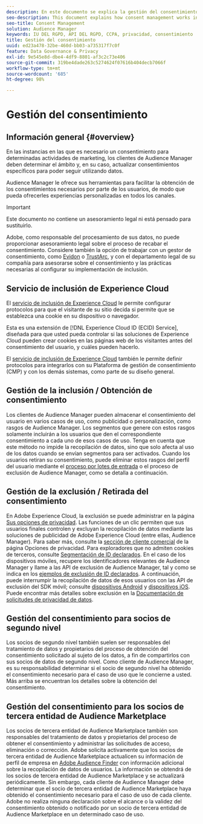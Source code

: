 ```yaml
---
description: En este documento se explica la gestión del consentimiento en Audience Manager.
seo-description: This document explains how consent management works in Audience Manager.
seo-title: Consent Management
solution: Audience Manager
keywords: IU DEL RGPD, API DEL RGPD, CCPA, privacidad, consentimiento
title: Gestión del consentimiento
uuid: ed23a478-32be-460d-bb03-a735317f7c0f
feature: Data Governance & Privacy
exl-id: 9e545e8d-dbe4-4df9-8801-af3c2c73e406
source-git-commit: 319be4dade263c5274624f07616b404decb7066f
workflow-type: tm+mt
source-wordcount: '685'
ht-degree: 98%

---
```


# Gestión del consentimiento

## Información general {#overview}

En las instancias en las que es necesario un consentimiento para determinadas actividades de marketing, los clientes de Audience Manager deben determinar el ámbito y, en su caso, actualizar consentimientos específicos para poder seguir utilizando datos.

Audience Manager le ofrece sus herramientas para facilitar la obtención de los consentimientos necesarios por parte de los usuarios, de modo que pueda ofrecerles experiencias personalizadas en todos los canales.

>[!IMPORTANT]
>
> Este documento no contiene un asesoramiento legal ni está pensado para sustituirlo.
>
> Adobe, como responsable del procesamiento de sus datos, no puede proporcionar asesoramiento legal sobre el proceso de recabar el consentimiento. Considere también la opción de trabajar con un gestor de consentimiento, como [Evidon](https://theblog.adobe.com/evidon-builds-gdpr-universal-consent-integration-with-launch-by-adobe/) o [TrustArc](https://theblog.adobe.com/trustarc-builds-consent-integration-launch-adobe/), y con el departamento legal de su compañía para asesorarse sobre el consentimiento y las prácticas necesarias al configurar su implementación de inclusión.

## Servicio de inclusión de Experience Cloud

El [servicio de inclusión de Experience Cloud](https://experienceleague.adobe.com/docs/id-service/using/implementation/opt-in-service/optin-overview.html?lang=es) le permite configurar protocolos para que el visitante de su sitio decida si permite que se establezca una cookie en su dispositivo o navegador.

Esta es una extensión de [!DNL Experience Cloud ID (ECID) Service], diseñada para que usted pueda controlar si las soluciones de Experience Cloud pueden crear cookies en las páginas web de los visitantes antes del consentimiento del usuario, y cuáles pueden hacerlo.

El [servicio de inclusión de Experience Cloud](https://experienceleague.adobe.com/docs/id-service/using/implementation/opt-in-service/optin-overview.html?lang=es) también le permite definir protocolos para integrarlos con su Plataforma de gestión de consentimiento (CMP) y con los demás sistemas, como parte de su diseño general.

## Gestión de la inclusión / Obtención de consentimiento

Los clientes de Audience Manager pueden almacenar el consentimiento del usuario en varios casos de uso, como publicidad o personalización, como rasgos de Audience Manager. Los segmentos que genere con estos rasgos solamente incluirán a los usuarios que den el correspondiente consentimiento a cada uno de esos casos de uso. Tenga en cuenta que este método no impide la recopilación de datos, sino que solo afecta al uso de los datos cuando se envían segmentos para ser activados. Cuando los usuarios retiran su consentimiento, puede eliminar estos rasgos del perfil del usuario mediante el [proceso por lotes de entrada](../../integration/sending-audience-data/batch-data-transfer-explained/inbound-file-contents.md) o el proceso de exclusión de Audience Manager, como se detalla a continuación.

## Gestión de la exclusión / Retirada del consentimiento

En Adobe Experience Cloud, la exclusión se puede administrar en la página [Sus opciones de privacidad](https://www.adobe.com/es/privacy/opt-out.html#customeruse). Las funciones de un clic permiten que sus usuarios finales controlen y excluyan la recopilación de datos mediante las soluciones de publicidad de Adobe Experience Cloud (entre ellas, Audience Manager). Para saber más, consulte la [sección de cliente comercial](https://www.adobe.com/es/privacy/opt-out.html#customeruse) de la página Opciones de privacidad. Para exploradores que no admiten cookies de terceros, consulte [Segmentación de ID declarados](../../features/declared-ids.md#declared-id-targeting). En el caso de los dispositivos móviles, recupere los identificadores relevantes de Audience Manager y llame a las API de exclusión de Audience Manager, tal y como se indica en los [ejemplos de exclusión de ID declarados](../../features/declared-ids.md#opt-out-examples). A continuación, puede interrumpir la recopilación de datos de esos usuarios con las API de exclusión del SDK móvil; consulte [dispositivos Android](https://experienceleague.adobe.com/docs/mobile-services/android/gdpr-privacy-android/privacy.html) y [dispositivos iOS](https://experienceleague.adobe.com/docs/mobile-services/ios/privacy-gdpr-ios/privacy.html). Puede encontrar más detalles sobre exclusión en la [Documentación de solicitudes de privacidad de datos](../../overview/data-security-and-privacy/data-privacy-requests.md).

## Gestión del consentimiento para socios de segundo nivel

Los socios de segundo nivel también suelen ser responsables del tratamiento de datos y propietarios del proceso de obtención del consentimiento solicitado al sujeto de los datos, a fin de compartirlos con sus socios de datos de segundo nivel. Como cliente de Audience Manager, es su responsabilidad determinar si el socio de segundo nivel ha obtenido el consentimiento necesario para el caso de uso que le concierne a usted. Más arriba se encuentran los detalles sobre la obtención del consentimiento.

## Gestión del consentimiento para los socios de tercera entidad de Audience Marketplace

Los socios de tercera entidad de Audience Marketplace también son responsables del tratamiento de datos y propietarios del proceso de obtener el consentimiento y administrar las solicitudes de acceso, eliminación o corrección. Adobe solicita activamente que los socios de tercera entidad de Audience Marketplace actualicen su información de perfil de empresa en [Adobe Audience Finder](https://www.adobe-audience-finder.com/) con información adicional sobre la recopilación de datos de usuarios. La información se obtendrá de los socios de tercera entidad de Audience Marketplace y se actualizará periódicamente. Sin embargo, cada cliente de Audience Manager debe determinar que el socio de tercera entidad de Audience Marketplace haya obtenido el consentimiento necesario para el caso de uso de cada cliente. Adobe no realiza ninguna declaración sobre el alcance o la validez del consentimiento obtenido o notificado por un socio de tercera entidad de Audience Marketplace en un determinado caso de uso.
